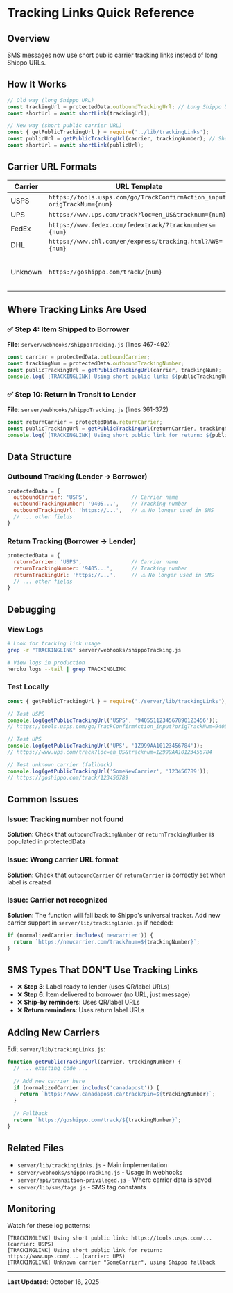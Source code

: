 # Tracking Links Quick Reference

## Overview
SMS messages now use short public carrier tracking links instead of long Shippo URLs.

## How It Works

```javascript
// Old way (long Shippo URL)
const trackingUrl = protectedData.outboundTrackingUrl; // Long Shippo URL
const shortUrl = await shortLink(trackingUrl);

// New way (short public carrier URL)
const { getPublicTrackingUrl } = require('../lib/trackingLinks');
const publicUrl = getPublicTrackingUrl(carrier, trackingNumber); // Short carrier URL
const shortUrl = await shortLink(publicUrl);
```

## Carrier URL Formats

| Carrier | URL Template | Example |
|---------|--------------|---------|
| USPS | `https://tools.usps.com/go/TrackConfirmAction_input?origTrackNum={num}` | [Link](https://tools.usps.com/go/TrackConfirmAction_input?origTrackNum=9405511234567890123456) |
| UPS | `https://www.ups.com/track?loc=en_US&tracknum={num}` | [Link](https://www.ups.com/track?loc=en_US&tracknum=1Z999AA10123456784) |
| FedEx | `https://www.fedex.com/fedextrack/?tracknumbers={num}` | [Link](https://www.fedex.com/fedextrack/?tracknumbers=123456789012) |
| DHL | `https://www.dhl.com/en/express/tracking.html?AWB={num}` | [Link](https://www.dhl.com/en/express/tracking.html?AWB=1234567890) |
| Unknown | `https://goshippo.com/track/{num}` | Fallback for unknown carriers |

## Where Tracking Links Are Used

### ✅ Step 4: Item Shipped to Borrower
**File**: `server/webhooks/shippoTracking.js` (lines 467-492)
```javascript
const carrier = protectedData.outboundCarrier;
const trackingNum = protectedData.outboundTrackingNumber;
const publicTrackingUrl = getPublicTrackingUrl(carrier, trackingNum);
console.log(`[TRACKINGLINK] Using short public link: ${publicTrackingUrl} (carrier: ${carrier || 'unknown'})`);
```

### ✅ Step 10: Return in Transit to Lender
**File**: `server/webhooks/shippoTracking.js` (lines 361-372)
```javascript
const returnCarrier = protectedData.returnCarrier;
const publicTrackingUrl = getPublicTrackingUrl(returnCarrier, trackingNumber);
console.log(`[TRACKINGLINK] Using short public link for return: ${publicTrackingUrl} (carrier: ${returnCarrier || 'unknown'})`);
```

## Data Structure

### Outbound Tracking (Lender → Borrower)
```javascript
protectedData = {
  outboundCarrier: 'USPS',              // Carrier name
  outboundTrackingNumber: '9405...',    // Tracking number
  outboundTrackingUrl: 'https://...',   // ⚠️ No longer used in SMS
  // ... other fields
}
```

### Return Tracking (Borrower → Lender)
```javascript
protectedData = {
  returnCarrier: 'USPS',                // Carrier name
  returnTrackingNumber: '9405...',      // Tracking number
  returnTrackingUrl: 'https://...',     // ⚠️ No longer used in SMS
  // ... other fields
}
```

## Debugging

### View Logs
```bash
# Look for tracking link usage
grep -r "TRACKINGLINK" server/webhooks/shippoTracking.js

# View logs in production
heroku logs --tail | grep TRACKINGLINK
```

### Test Locally
```javascript
const { getPublicTrackingUrl } = require('./server/lib/trackingLinks');

// Test USPS
console.log(getPublicTrackingUrl('USPS', '9405511234567890123456'));
// https://tools.usps.com/go/TrackConfirmAction_input?origTrackNum=9405511234567890123456

// Test UPS
console.log(getPublicTrackingUrl('UPS', '1Z999AA10123456784'));
// https://www.ups.com/track?loc=en_US&tracknum=1Z999AA10123456784

// Test unknown carrier (fallback)
console.log(getPublicTrackingUrl('SomeNewCarrier', '123456789'));
// https://goshippo.com/track/123456789
```

## Common Issues

### Issue: Tracking number not found
**Solution**: Check that `outboundTrackingNumber` or `returnTrackingNumber` is populated in protectedData

### Issue: Wrong carrier URL format
**Solution**: Check that `outboundCarrier` or `returnCarrier` is correctly set when label is created

### Issue: Carrier not recognized
**Solution**: The function will fall back to Shippo's universal tracker. Add new carrier support in `server/lib/trackingLinks.js` if needed:
```javascript
if (normalizedCarrier.includes('newcarrier')) {
  return `https://newcarrier.com/track?num=${trackingNumber}`;
}
```

## SMS Types That DON'T Use Tracking Links

- ❌ **Step 3**: Label ready to lender (uses QR/label URLs)
- ❌ **Step 6**: Item delivered to borrower (no URL, just message)
- ❌ **Ship-by reminders**: Uses QR/label URLs
- ❌ **Return reminders**: Uses return label URLs

## Adding New Carriers

Edit `server/lib/trackingLinks.js`:

```javascript
function getPublicTrackingUrl(carrier, trackingNumber) {
  // ... existing code ...
  
  // Add new carrier here
  if (normalizedCarrier.includes('canadapost')) {
    return `https://www.canadapost.ca/track?pin=${trackingNumber}`;
  }
  
  // Fallback
  return `https://goshippo.com/track/${trackingNumber}`;
}
```

## Related Files

- `server/lib/trackingLinks.js` - Main implementation
- `server/webhooks/shippoTracking.js` - Usage in webhooks
- `server/api/transition-privileged.js` - Where carrier data is saved
- `server/lib/sms/tags.js` - SMS tag constants

## Monitoring

Watch for these log patterns:
```
[TRACKINGLINK] Using short public link: https://tools.usps.com/... (carrier: USPS)
[TRACKINGLINK] Using short public link for return: https://www.ups.com/... (carrier: UPS)
[TRACKINGLINK] Unknown carrier "SomeCarrier", using Shippo fallback
```

---

**Last Updated**: October 16, 2025

